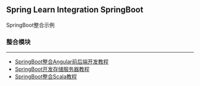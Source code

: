 Spring Learn Integration SpringBoot
---

SpringBoot整合示例

### 整合模块
---

- [SpringBoot整合Angular前后端开发教程](springboot-angular/DOC.md)
- [SpringBoot开发存储服务器教程](springboot-storage/DOC.md)
- [SpringBoot整合Scala教程](springboot-scala/DOC.md)
